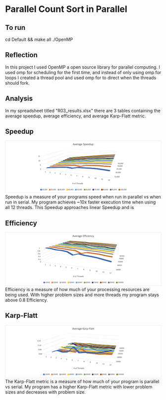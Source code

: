 # Parallel Count Sort in Parallel

## To run
cd Default && make all
./OpenMP

## Reflection
In this project I used OpenMP a open source library for parallel computing.
I used omp for scheduling for the first time, and instead of only using omp for loops I created a thread pool and used omp for to direct when the threads should fork.

## Analysis
In my spreadsheet titled "R03_results.xlsx" there are 3 tables containing the average speedup, average efficiency, and average Karp-Flatt metric.

## Speedup
<img src="results/Speedup3D.png">
Speedup is a measure of your programs speed when run in parallel vs when run in serial. My program achieves ~10x faster execution time when using all 12 threads.
This Speedup approaches linear Speedup and is 

## Efficiency
<img src="results/Efficiency3D.png">
Efficiency is a measure of how much of your processing resources are being used. With higher problem sizes and more threads my program stays above 0.8 Efficiency.

## Karp-Flatt
<img src="results/Karp-Flatt3D.png">
The Karp-Flatt metric is a measure of how much of your program is parallel vs serial. My program has a higher Karp-Flatt metric with lower problem sizes and decreases with problem size.
